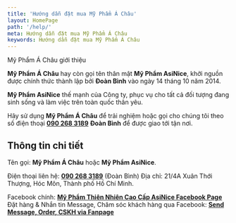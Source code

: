 ```yaml
---
title: 'Hướng dẫn đặt mua Mỹ Phẩm Á Châu'
layout: HomePage
path: '/help/'
meta: Hướng dẫn đặt mua Mỹ Phẩm Á Châu
keywords: Hướng dẫn đặt mua Mỹ Phẩm Á Châu
---
```


Mỹ Phẩm Á Châu giới thiệu

**Mỹ Phẩm Á Châu** hay còn gọi tên thân mật **Mỹ Phẩm AsiNice**, khởi nguồn được chính thức thành lập bởi **Đoàn Bình** vào ngày 14 tháng 10 năm 2014.

**Mỹ Phẩm AsiNice** thế mạnh của Công ty, phục vụ cho tất cả đối tượng đang sinh sống và làm việc trên toàn quốc thân yêu.

Hãy sử dụng **Mỹ Phẩm Á Châu** để trải nghiệm hoặc gọi cho chúng tôi theo số điện thoại [**090 268 3189**](tel:+84-902-683-189) **Đoàn Bình** để được giao tới tận nơi.

## Thông tin chi tiết

Tên gọi: **Mỹ Phẩm Á Châu** hoặc **Mỹ Phẩm AsiNice**.

Điện thoại liên hệ: [**090 268 3189**](tel:+84902683189) (Đoàn Bình)
Địa chỉ: 21/4A Xuân Thới Thượng, Hóc Môn, Thành phố Hồ Chí Minh.

Facebook chính: [**Mỹ Phẩm Thiên Nhiên Cao Cấp AsiNice Facebook Page**](https://www.facebook.com/AsiniceDung/)
Đặt hàng & Nhắn tin Message, Chăm sóc khách hàng qua Facebook: [**Send Message, Order, CSKH via Fanpage**](https://www.facebook.com/AsiniceDung/)
